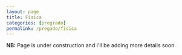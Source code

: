 ```yaml
---
layout: page
title: Física
categories: [pregrado]
permalink: /pregado/fisica
---
```



<strong>NB:</strong> Page is under construction and i'll be adding more details soon.